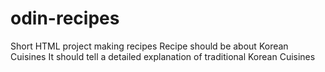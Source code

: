 # odin-recipes
Short HTML project making recipes
Recipe should be about Korean Cuisines
It should tell a detailed explanation of traditional Korean Cuisines


